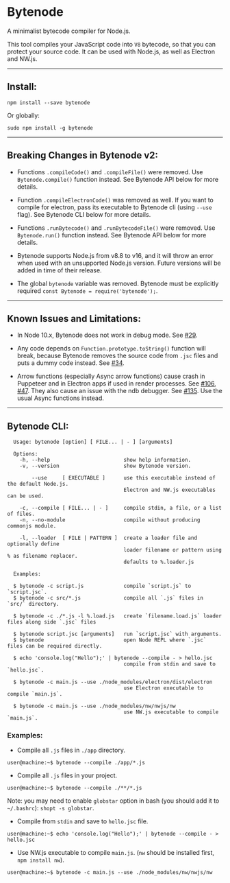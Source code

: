 # Bytenode

A minimalist bytecode compiler for Node.js.

This tool compiles your JavaScript code into `V8` bytecode, so that you can
protect your source code. It can be used with Node.js, as well as Electron and
NW.js.

---

## Install:

```console
npm install --save bytenode
```

Or globally:

```console
sudo npm install -g bytenode
```

---

## Breaking Changes in Bytenode v2:

* Functions `.compileCode()` and `.compileFile()` were removed. Use
`Bytenode.compile()` function instead. See Bytenode API below for  more
details.

* Function `.compileElectronCode()` was removed as well. If you want to compile
for electron, pass its executable to Bytenode cli (using `--use` flag). See
Bytenode CLI below for more details.

* Functions `.runBytecode()` and `.runBytecodeFile()` were removed. Use
`Bytenode.run()` function instead. See Bytenode API below for  more
details.

* Bytenode supports Node.js from v8.8 to v16, and it will throw an error when
used with an unsupported Node.js version. Future versions will be added in time
of their release.

* The global `bytenode` variable was removed. Bytenode must be explicitly
required `const Bytenode = require('bytenode');`.

---

## Known Issues and Limitations:

* In Node 10.x, Bytenode does not work in debug mode.
See [#29](https://github.com/bytenode/bytenode/issues/29).

* Any code depends on `Function.prototype.toString()` function will break,
because Bytenode removes the source code from `.jsc` files and puts a dummy
code instead. See [#34](https://github.com/bytenode/bytenode/issues/34).

* Arrow functions (especially Async arrow functions) cause crash in Puppeteer
and in Electron apps if used in render processes. See
[#106](https://github.com/bytenode/bytenode/issues/106),
[#47](https://github.com/bytenode/bytenode/issues/47). They also cause an
issue with the ndb debugger.
See [#135](https://github.com/bytenode/bytenode/issues/135). Use the usual
Async functions instead.

---

## Bytenode CLI:

```
  Usage: bytenode [option] [ FILE... | - ] [arguments]

  Options:
    -h, --help                        show help information.
    -v, --version                     show Bytenode version.

        --use     [ EXECUTABLE ]      use this executable instead of the default Node.js.
                                      Electron and NW.js executables can be used.

    -c, --compile [ FILE... | - ]     compile stdin, a file, or a list of files.
    -n, --no-module                   compile without producing commonjs module.

    -l, --loader  [ FILE | PATTERN ]  create a loader file and optionally define
                                      loader filename or pattern using % as filename replacer.
                                      defaults to %.loader.js

  Examples:

  $ bytenode -c script.js             compile `script.js` to `script.jsc`.
  $ bytenode -c src/*.js              compile all `.js` files in `src/` directory.

  $ bytenode -c ./*.js -l %.load.js   create `filename.load.js` loader files along side `.jsc` files

  $ bytenode script.jsc [arguments]   run `script.jsc` with arguments.
  $ bytenode                          open Node REPL where `.jsc` files can be required directly.

  $ echo 'console.log("Hello");' | bytenode --compile - > hello.jsc
                                      compile from stdin and save to `hello.jsc`.

  $ bytenode -c main.js --use ./node_modules/electron/dist/electron
                                      use Electron executable to compile `main.js`.

  $ bytenode -c main.js --use ./node_modules/nw/nwjs/nw
                                      use NW.js executable to compile `main.js`.
```

### Examples:

* Compile all `.js` files in `./app` directory.
```console
user@machine:~$ bytenode --compile ./app/*.js
```

* Compile all `.js` files in your project.
```console
user@machine:~$ bytenode --compile ./**/*.js
```
Note: you may need to enable `globstar` option in bash (you should add it to `~/.bashrc`):
`shopt -s globstar`.

* Compile from `stdin` and save to `hello.jsc` file.
```console
user@machine:~$ echo 'console.log("Hello");' | bytenode --compile - > hello.jsc
```

* Use NW.js executable to compile `main.js`. (`nw` should be installed first, `npm install nw`).
```console
user@machine:~$ bytenode -c main.js --use ./node_modules/nw/nwjs/nw
```
